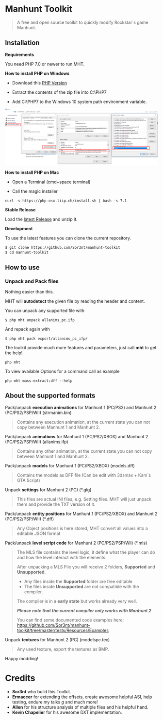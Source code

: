 # Manhunt Toolkit

> A free and open source toolkit to quickly modify Rockstar`s game Manhunt.

## Installation


**Requirements**

You need PHP 7.0 or newer to run MHT.

**How to install PHP on Windows**

* Download this [PHP Version](https://windows.php.net/downloads/releases/php-7.1.25-Win32-VC14-x64.zip)

* Extract the contents of the zip file into C:\PHP7

* Add C:\PHP7 to the Windows 10 system path environment variable.

![no alt](https://github.com/Sor3nt/manhunt-toolkit/blob/master/php7-windows-path.png?raw=true)

**How to install PHP on Mac**

* Open a Terminal (cmd+space terminal)

* Call the magic installer
```
curl -s https://php-osx.liip.ch/install.sh | bash -s 7.1
```

**Stable Release**

Load the [latest Release](https://github.com/Sor3nt/manhunt-toolkit/releases) and unzip it.

**Development**

To use the latest features you can clone the current repository.

```
$ git clone https://github.com/Sor3nt/manhunt-toolkit
$ cd manhunt-toolkit
```


## How to use

### Unpack and Pack files

Nothing easier than this. 

MHT will **autodetect** the given file by reading the header and content.


You can unpack any supported file with
```
$ php mht unpack allanims_pc.ifp
```

And repack again with
```
$ php mht pack export/allanims_pc_ifp/
```

The toolkit provide much more features and parameters, just call **mht** to get the help!
```
php mht
```

To view available Options for a command call as example

```
php mht mass-extract:dff --help
```

## About the supported formats

Pack/unpack **execution animations** for Manhunt 1 (PC/PS2) and Manhunt 2 (PC/PS2/PSP/WII) (strmanim.bin)
> Contains any execution animation, at the current state you can not copy between Manhunt 1 and Manhunt 2. 

Pack/unpack **animations** for Manhunt 1 (PC/PS2/XBOX) and Manhunt 2 (PC/PS2/PSP/WII) (allanims.ifp)
> Contains any other animation, at the current state you can not copy between Manhunt 1 and Manhunt 2.

Pack/unpack **models** for Manhunt 1 (PC/PS2/XBOX) (models.dff)
> Contains the models as DFF file (Can be edit with 3dsmax + Kam´s GTA Script)

Unpack **settings** for Manhunt 2 (PC) (*.glg)
> This files are actual INI files, e.g. Setting files. MHT will just unpack them and provide the TXT version of it.

Pack/unpack **entity positions** for Manhunt 1 (PC/PS2/XBOX) and Manhunt 2 (PC/PS2/PSP/WII) (*.dff)
>Any Object positions is here stored, MHT convert all values into a editable JSON format
 
Pack/unpack **level script code** for Manhunt 2 (PC/PS2/PSP/Wii) (*.mls)

> The MLS file contains the level logic, it define what the player can do and how the level interact with the elements.
>
> After unpacking a MLS File you will receive 2 folders, **Supported** and **Unsupported**.
> * Any files inside the **Supported** folder are free editable
> * The files inside **Unsupported** are not compatible with the compiler.
>
> The compiler is in a **early state** but works already very well.
>
> ***Please note that the current compiler only works with Manhunt 2***
>
>You can find some documented code examples here: https://github.com/Sor3nt/manhunt-toolkit/tree/master/tests/Resources/Examples


Unpack **textures** for Manhunt 2 (PC) (modelspc.tex)
> Any used texture, export the textures as BMP.


Happy modding!

# Credits
 
* **Sor3nt** who build this Toolkit.
* **Ermaccer** for extending the offsets, create awesome helpful ASI, help testing, endure my talks *g* and much more!
* **Allen** for his structure analysis of multiple files and his helpful hand.
* **Kevin Chapelier** for his awesome DXT implementation.


 
 
 